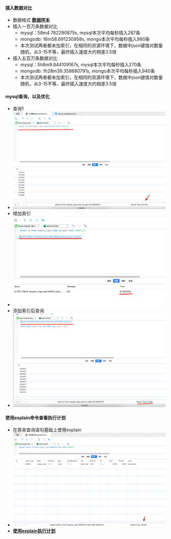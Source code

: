 #### 插入数据对比

- 数据格式 [**数据样本**](../images/data-demo.png)
- 插入一百万条数据对比
    - mysql：58m4.782290875s, mysql本次平均每秒插入287条
    - mongodb: 16m58.691230958s, mongo本次平均每秒插入980条
    - 本次测试两者都未加索引，在相同的资源环境下，数据中json键值对数量随机，从3-15不等，最终插入速度大约相差3.5倍
- 插入五百万条数据对比
    - mysql：5h8m9.844109167s, mysql本次平均每秒插入270条
    - mongodb: 1h28m39.358680791s, mongo本次平均每秒插入940条
    - 本次测试两者都未加索引，在相同的资源环境下，数据中json键值对数量随机，从3-15不等，最终插入速度大约相差3.5倍

#### mysql查询，以及优化

- 查询1
- ![select1.png](..%2Fimages%2Fselect1.png)
- 增加索引
- ![add_index1.png](..%2Fimages%2Fadd_index1.png)
- 添加索引后查询
- ![select2.png](..%2Fimages%2Fselect2.png)

#### 使用explain命令查看执行计划

- 在原来查询语句基础上使用explain
- ![explain_select1.png](..%2Fimages%2Fexplain_select1.png)
- [**使用explain执行计划**](../mysql/explain执行计划.md)